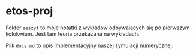 # etos-proj

Folder `zeszyt` to moje notatki z wykładów odbywających się po pierwszym kolokwium. Jest tam teoria przekazana na wykładach.

Plik `docs.md` to opis implementacyjny naszej symulacji numerycznej.
